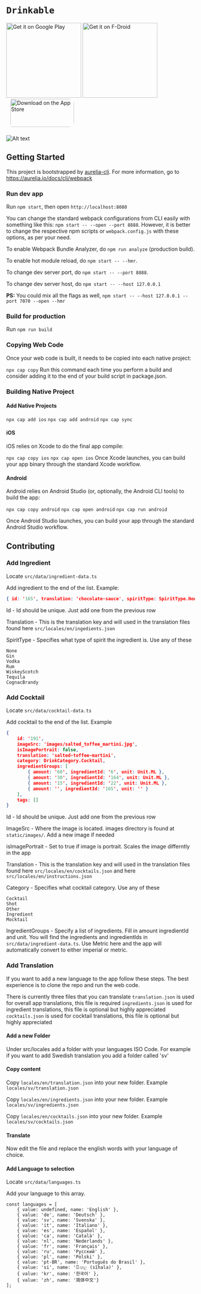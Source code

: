 # `Drinkable`

<a href='https://play.google.com/store/apps/details?id=com.moimob.drinkable&pcampaignid=pcampaignidMKT-Other-global-all-co-prtnr-py-PartBadge-Mar2515-1'><img width="200px" alt='Get it on Google Play' src='https://play.google.com/intl/en_us/badges/static/images/badges/en_badge_web_generic.png'/></a>
<a href="https://f-droid.org/en/packages/com.moimob.drinkable">
<img src="https://fdroid.gitlab.io/artwork/badge/get-it-on.png"
    alt="Get it on F-Droid"
    width="200">
</a>
<a href="https://apps.apple.com/us/app/drinkable/id6480014126?itsct=apps_box_badge&amp;itscg=30200" style="display: inline-block; overflow: hidden; border-radius: 13px; width: 250px; height: 83px;"><img src="https://tools.applemediaservices.com/api/badges/download-on-the-app-store/black/en-us?size=250x83&amp;releaseDate=1711929600" alt="Download on the App Store" style="border-radius: 13px; width: 170px; height: 75px; padding-left: 11px;"></a>

![Alt text](/android/app/src/main/feature-graphic.png?raw=true)

## Getting Started

This project is bootstrapped by [aurelia-cli](https://github.com/aurelia/cli).
For more information, go to https://aurelia.io/docs/cli/webpack

### Run dev app

Run `npm start`, then open `http://localhost:8080`

You can change the standard webpack configurations from CLI easily with something like this: `npm start -- --open --port 8888`. However, it is better to change the respective npm scripts or `webpack.config.js` with these options, as per your need.

To enable Webpack Bundle Analyzer, do `npm run analyze` (production build).

To enable hot module reload, do `npm start -- --hmr`.

To change dev server port, do `npm start -- --port 8888`.

To change dev server host, do `npm start -- --host 127.0.0.1`

**PS:** You could mix all the flags as well, `npm start -- --host 127.0.0.1 --port 7070 --open --hmr`

### Build for production

Run `npm run build`

### Copying Web Code

Once your web code is built, it needs to be copied into each native project:

`npx cap copy`
Run this command each time you perform a build and consider adding it to the end of your build script in package.json.

### Building Native Project

#### Add Native Projects

`npx cap add ios`
`npx cap add android`
`npx cap sync`

#### iOS

iOS relies on Xcode to do the final app compile:

`npx cap copy ios`
`npx cap open ios`
Once Xcode launches, you can build your app binary through the standard Xcode workflow.

#### Android

Android relies on Android Studio (or, optionally, the Android CLI tools) to build the app:

`npx cap copy android`
`npx cap open android`
`npx cap run android`

Once Android Studio launches, you can build your app through the standard Android Studio workflow.

## Contributing

### Add Ingredient

Locate `src/data/ingredient-data.ts`

Add ingredient to the end of the list. Example:

```json
{ id: '165', translation: 'chocolate-sauce', spiritType: SpiritType.None }
```

Id - Id should be unique. Just add one from the previous row

Translation - This is the translation key and will used in the translation files found here `src/locales/en/ingedients.json`

SpiritType - Specifies what type of spirit the ingredient is. Use any of these

    None
    Gin
    Vodka
    Rum
    WiskeyScotch
    Tequila
    CognacBrandy

### Add Cocktail

Locate `src/data/cocktail-data.ts`

Add cocktail to the end of the list. Example

```json
{
    id: '191',
    imageSrc: 'images/salted_toffee_martini.jpg',
    isImagePortrait: false,
    translation: 'salted-toffee-martini',
    category: DrinkCategory.Cocktail,
    ingredientGroups: [
        { amount: '60', ingredientId: '6', unit: Unit.ML },
        { amount: '30', ingredientId: '164', unit: Unit.ML },
        { amount: '15', ingredientId: '22', unit: Unit.ML },
        { amount: '', ingredientId: '165', unit: '' }
    ],
    tags: []
}
```

Id - Id should be unique. Just add one from the previous row

ImageSrc - Where the image is located. images directory is found at `static/images/`. Add a new image if needed

isImagePortrait - Set to true if image is portrait. Scales the image differntly in the app

Translation - This is the translation key and will used in the translation files found here `src/locales/en/cocktails.json` and here `src/locales/en/instructions.json`

Category - Specifies what cocktail category. Use any of these

    Cocktail
    Shot
    Other
    Ingredient
    Mocktail

IngredientGroups - Specify a list of ingredients. Fill in amount ingredientId and unit. You will find the ingredients and ingredientIds in `src/data/ingredient-data.ts`. Use Metric here and the app will automatically convert to either imperial or metric.

### Add Translation

If you want to add a new language to the app follow these steps. The best experience is to clone the repo and run the web code.

There is currently three files that you can translate
`translation.json` is used for overall app translations, this file is required
`ingredients.json` is used for ingredient translations, this file is optional but highly appreciated
`cocktails.json` is used for cocktail translations, this file is optional but highly appreciated

#### Add a new Folder

Under src/locales add a folder with your languages ISO Code. For example if you want to add Swedish translation you add a folder called 'sv'

#### Copy content

Copy `locales/en/translation.json` into your new folder. Example `locales/sv/translation.json`

Copy `locales/en/ingredients.json` into your new folder. Example `locales/sv/ingredients.json`

Copy `locales/en/cocktails.json` into your new folder. Example `locales/sv/cocktails.json`

#### Translate

Now edit the file and replace the english words with your language of choice.

#### Add Language to selection

Locate `src/data/languages.ts`

Add your language to this array.

```
const languages = [
    { value: undefined, name: 'English' },
    { value: 'de', name: 'Deutsch' },
    { value: 'sv', name: 'Svenska' },
    { value: 'it', name: 'Italiano' },
    { value: 'es', name: 'Español' },
    { value: 'ca', name: 'Català' },
    { value: 'nl', name: 'Nederlands' },
    { value: 'fr', name: 'Français' },
    { value: 'ru', name: 'Русский' },
    { value: 'pl', name: 'Polski' },
    { value: 'pt-BR', name: 'Português do Brasil' },
    { value: 'si', name: 'සිංහල (sĩhala)' },
    { value: 'kr', name: '한국어' },
    { value: 'zh', name: '简体中文'}
];
```
